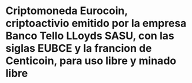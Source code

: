 # Criptomoneda Eurocoin, criptoactivio emitido por la empresa Banco Tello LLoyds SASU, con las siglas EUBCE y la francion de Centicoin, para uso libre y minado libre  
